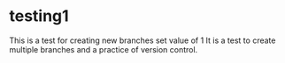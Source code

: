 # testing1
This is a test for creating new branches
set value of 1
It is a test to create multiple branches and a practice of version control.

